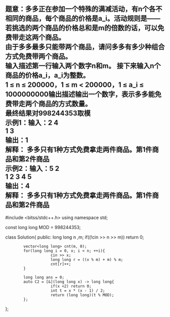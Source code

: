 题意：多多正在参加一个特殊的满减活动，有n个各不相同的商品，每个商品的价格是a_i。活动规则是——若挑选的两个商品的价格总和是m的倍数的话，可以免费带走这两个商品。  
由于多多最多只能带两个商品，请问多多有多少种组合方式免费带两个商品。  
输入描述第一行输入两个数字n和m。 接下来输入n个商品的价格a_i，a_i为整数。   
1 ≤ n ≤ 200000，1 ≤ m < 200000，1 ≤ a_i ≤ 1000000000输出描述输出一个数字，表示多多能免费带走两个商品的方式数量。  
最终结果对998244353取模  
示例1：输入：2 4  
            1 3  
输出：1  
解释： 多多只有1种方式免费拿走两件商品。第1件商品和第2件商品  
示例2：输入：5 2  
            1 2 3 4 5  
输出：4  
解释： 多多只有1种方式免费拿走两件商品。第1件商品和第2件商品  
---

#include <bitss/stdc++.h>
using namespace std;

const long long MOD = 998244353;

class Solution{
public:
            long long n ,m;
            if((!cin >> n >> m)) return 0;

            vector<long long> cnt(m, 0);
            for(long long i = 0, x; i < n; ++i){
                        cin >> x;
                        long long r = ((x % m) + m) % m;
                        cnt[r]++;
            }

            long long ans = 0;
            auto C2 = [&](long long x) -> long long{
                        if(x <2) return 0;
                        int t = x * (x - 1) / 2;
                        return (long long)(t % MOD);
            };
};





